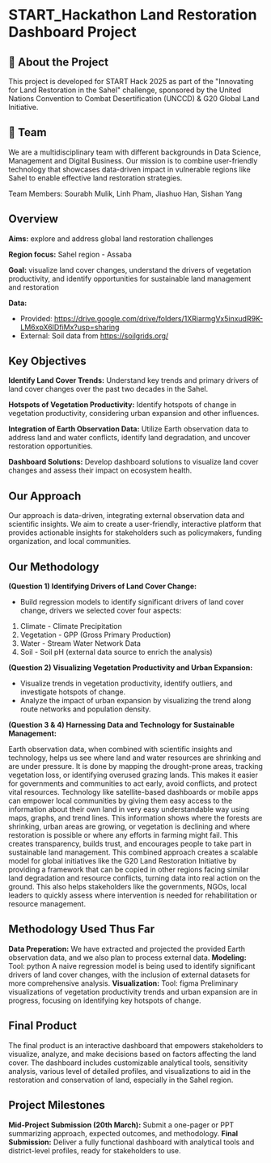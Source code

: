 # START_Hackathon Land Restoration Dashboard Project

## 📌 About the Project
This project is developed for START Hack 2025 as part of the "Innovating for Land Restoration in the Sahel" challenge, sponsored by the United Nations Convention to Combat Desertification (UNCCD) & G20 Global Land Initiative.

## 👥 Team
We are a multidisciplinary team with different backgrounds in Data Science, Management and Digital Business.
Our mission is to combine user-friendly technology that showcases data-driven impact in vulnerable regions like Sahel to enable effective land restoration strategies.

Team Members: Sourabh Mulik, Linh Pham, Jiashuo Han, Sishan Yang

## Overview
**Aims:** explore and address global land restoration challenges

**Region focus:** Sahel region - Assaba 

**Goal:** visualize land cover changes, understand the drivers of vegetation productivity, and identify opportunities for sustainable land management and restoration

**Data:** 
- Provided: https://drive.google.com/drive/folders/1XRiarmgVx5inxudR9K-LM6xpX6IDfiMx?usp=sharing
- External: Soil data from https://soilgrids.org/


## Key Objectives
**Identify Land Cover Trends:** Understand key trends and primary drivers of land cover changes over the past two decades in the Sahel.

**Hotspots of Vegetation Productivity:** Identify hotspots of change in vegetation productivity, considering urban expansion and other influences.

**Integration of Earth Observation Data:** Utilize Earth observation data to address land and water conflicts, identify land degradation, and uncover restoration opportunities.

**Dashboard Solutions:** Develop dashboard solutions to visualize land cover changes and assess their impact on ecosystem health.


## Our Approach
Our approach is data-driven, integrating external observation data and scientific insights. We aim to create a user-friendly, interactive platform that provides actionable insights for stakeholders such as policymakers, funding organization, and local communities.


## Our Methodology
**(Question 1) Identifying Drivers of Land Cover Change:**
- Build regression models to identify significant drivers of land cover change, drivers we selected cover four aspects:
1. Climate - Climate Precipitation
2. Vegetation - GPP (Gross Primary Production)
3. Water - Stream Water Network Data
4. Soil - Soil pH (external data source to enrich the analysis)

**(Question 2) Visualizing Vegetation Productivity and Urban Expansion:**
- Visualize trends in vegetation productivity, identify outliers, and investigate hotspots of change.
- Analyze the impact of urban expansion by visualizing the trend along route networks and population density.

**(Question 3 & 4) Harnessing Data and Technology for Sustainable Management:**

Earth observation data, when combined with scientific insights and technology, helps us see where land and water resources are shrinking and are under pressure. It is done by mapping the drought-prone areas, tracking vegetation loss, or identifying overused grazing lands. This makes it easier for governments and communities to act early, avoid conflicts, and protect vital resources.
Technology like satellite-based dashboards or mobile apps can empower local communities by giving them easy access to the information about their own land in very easy understandable way using maps, graphs, and trend lines. This information shows where the forests are shrinking, urban areas are growing, or vegetation is declining and where restoration is possible or where any efforts in farming might fail. This creates transparency, builds trust, and encourages people to take part in sustainable land management.
This combined approach creates a scalable model for global initiatives like the G20 Land Restoration Initiative by providing a framework that can be copied in other regions facing similar land degradation and resource conflicts, turning data into real action on the ground. This also helps stakeholders like the governments, NGOs, local leaders to quickly assess where intervention is needed for rehabilitation or resource management.


## Methodology Used Thus Far
**Data Preperation:**
We have extracted and projected the provided Earth observation data, and we also plan to process external data.
**Modeling:** 
Tool: python
A naive regression model is being used to identify significant drivers of land cover changes, with the inclusion of external datasets for more comprehensive analysis.
**Visualization:** 
Tool: figma
Preliminary visualizations of vegetation productivity trends and urban expansion are in progress, focusing on identifying key hotspots of change.


## Final Product
The final product is an interactive dashboard that empowers stakeholders to visualize, analyze, and make decisions based on factors affecting the land cover. The dashboard includes customizable analytical tools, sensitivity analysis, various level of detailed profiles, and visualizations to aid in the restoration and conservation of land, especially in the Sahel region.


## Project Milestones
**Mid-Project Submission (20th March):** Submit a one-pager or PPT summarizing approach, expected outcomes, and methodology.
**Final Submission:** Deliver a fully functional dashboard with analytical tools and district-level profiles, ready for stakeholders to use.


